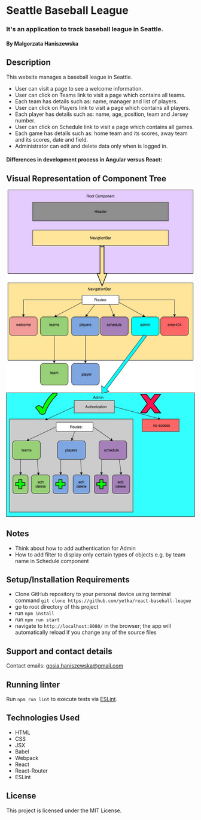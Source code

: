 # Seattle Baseball League

### It's an application to track baseball league in Seattle.

#### By Malgorzata Haniszewska

## Description

This website manages a baseball league in Seattle.
* User can visit a page to see a welcome information.
* User can click on Teams link to visit a page which contains all teams.
* Each team has details such as: name, manager and list of players.
* User can click on Players link to visit a page which contains all players.
* Each player has details such as: name, age, position, team and Jersey number.
* User can click on Schedule link to visit a page which contains all games.
* Each game has details such as: home team and its scores, away team and its scores, date and field.
* Administrator can edit and delete data only when is logged in.
#### Differences in development process in Angular versus React:

## Visual Representation of Component Tree

![Visualization](./ReactBaseballLeague.jpg)

## Notes

* Think about how to add authentication for Admin
* How to add filter to display only certain types of objects e.g. by team name in Schedule component



## Setup/Installation Requirements

* Clone GitHub repository to your personal device using terminal command `git clone https://github.com/yetka/react-baseball-league`
* go to root directory of this project
* run `npm install`
* run `npm run start`
* navigate to `http://localhost:8080/` in the browser; the app will automatically reload if you change any of the source files

## Support and contact details

Contact emails: gosia.haniszewska@gmail.com

## Running linter

Run `npm run lint` to execute tests via [ESLint](https://eslint.org).

## Technologies Used

* HTML
* CSS
* JSX
* Babel
* Webpack
* React
* React-Router
* ESLint

## License

This project is licensed under the MIT License.
